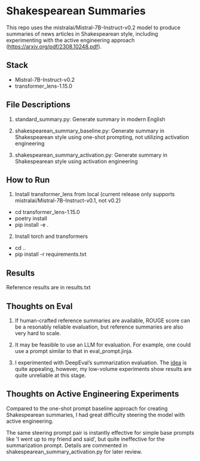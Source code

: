 # Shakespearean Summaries

This repo uses the mistralai/Mistral-7B-Instruct-v0.2 model to produce summaries of news articles in Shakespearean style, including experimenting with the active engineering approach (https://arxiv.org/pdf/2308.10248.pdf).

## Stack
* Mistral-7B-Instruct-v0.2
* transformer_lens-1.15.0

## File Descriptions
1. standard_summary.py: Generate summary in modern English

2. shakespearean_summary_baseline.py: Generate summary in Shakespearean style using one-shot prompting, not utilizing activation engineering

3. shakespearean_summary_activation.py: Generate summary in Shakespearean style using activation engineering

## How to Run
1. Install transformer_lens from local (current release only supports mistralai/Mistral-7B-Instruct-v0.1, not v0.2)

* cd transformer_lens-1.15.0
* poetry install
* pip install -e .

2. Install torch and transformers

* cd ..
* pip install -r requirements.txt

## Results
Reference results are in results.txt

## Thoughts on Eval
1. If human-crafted reference summaries are available, ROUGE score can be a resonably reliable evaluation, but reference summaries are also very hard to scale.

2. It may be feasible to use an LLM for evaluation. For example, one could use a prompt similar to that in eval_prompt.jinja.

3. I experimented with DeepEval’s summarization evaluation. The [idea](https://www.confident-ai.com/blog/a-step-by-step-guide-to-evaluating-an-llm-text-summarization-task) is quite appealing, however, my low-volume experiments show results are quite unreliable at this stage.

## Thoughts on Active Engineering Experiments

Compared to the one-shot prompt baseline approach for creating Shakespearean summaries, I had great difficulty steering the model with active engineering. 

The same steering prompt pair is instantly effective for simple base prompts like 'I went up to my friend and said', but quite ineffective for the summarization prompt. Details are commented in shakespearean_summary_activation.py for later review.